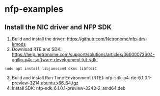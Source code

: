 # nfp-examples

## Install the NIC driver and NFP SDK
1. Build and install the driver: https://github.com/Netronome/nfp-drv-kmods
2. Download RTE and SDK: https://help.netronome.com/support/solutions/articles/36000072604-agilio-p4c-software-development-kit-sdk-

`sudo apt install libjansson4 dkms libftdi1`

3. Build and install Run Time Environment (RTE): nfp-sdk-p4-rte-6.1.0.1-preview-3214.ubuntu.x86_64.tgz
4. Install SDK: nfp-sdk_6.1.0.1-preview-3243-2_amd64.deb

